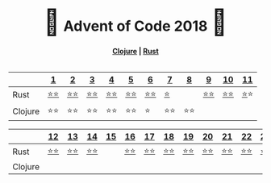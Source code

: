 <div align="center">
    <h1>
    <span style="font-size: 50px">🎄</span>
    Advent of Code 2018
    <span style="font-size: 50px">🎄</span>
    </h1>
    <div><b><a href="https://github.com/Baspar/adventofcode2018/tree/master/clojure">Clojure</a> | <a href="https://github.com/Baspar/adventofcode2018/tree/master/rust">Rust</a></b></div>
</div>

<br />

<div align="center">

|           | <a href="https://adventofcode.com/2018/day/1">1</a>                                            | <a href="https://adventofcode.com/2018/day/2">2</a>                                            | <a href="https://adventofcode.com/2018/day/3">3</a>                                            | <a href="https://adventofcode.com/2018/day/4">4</a>                                            | <a href="https://adventofcode.com/2018/day/5">5</a>                                            | <a href="https://adventofcode.com/2018/day/6">6</a>                                            | <a href="https://adventofcode.com/2018/day/7">7</a>                                           | <a href="https://adventofcode.com/2018/day/8">8</a>                                         | <a href="https://adventofcode.com/2018/day/9">9</a>                                            | <a href="https://adventofcode.com/2018/day/10">10</a>                                           | <a href="https://adventofcode.com/2018/day/11">11</a>                                            |
| --------- | ------                                                                                         | ------                                                                                         | ------                                                                                         | ------                                                                                         | ------                                                                                         | ------                                                                                         | -----                                                                                         | -----                                                                                       | -----                                                                                          | ------                                                                                          | ------                                                                                           |
| Rust      | <a href="http://github.com/baspar/adventofcode2018/tree/master/rust/src/days/day1.rs">⭐⭐</a> | <a href="http://github.com/baspar/adventofcode2018/tree/master/rust/src/days/day2.rs">⭐⭐</a> | <a href="http://github.com/baspar/adventofcode2018/tree/master/rust/src/days/day3.rs">⭐⭐</a> | <a href="http://github.com/baspar/adventofcode2018/tree/master/rust/src/days/day4.rs">⭐⭐</a> | <a href="http://github.com/baspar/adventofcode2018/tree/master/rust/src/days/day5.rs">⭐⭐</a> | <a href="http://github.com/baspar/adventofcode2018/tree/master/rust/src/days/day6.rs">⭐⭐</a> | <a href="http://github.com/baspar/adventofcode2018/tree/master/rust/src/days/day7.rs">⭐ </a> | <a href="http://github.com/baspar/adventofcode2018/tree/master/rust/src/days/day8.rs"> </a> | <a href="http://github.com/baspar/adventofcode2018/tree/master/rust/src/days/day9.rs">⭐⭐</a> | <a href="http://github.com/baspar/adventofcode2018/tree/master/rust/src/days/day10.rs">⭐⭐</a> | <a href="http://github.com/baspar/adventofcode2018/tree/master/rust/src/days/day11.rs"> ⭐</a>⭐ |
| Clojure   | ⭐⭐                                                                                           | ⭐⭐                                                                                           | ⭐⭐                                                                                           | ⭐⭐                                                                                           | ⭐⭐                                                                                           | ⭐                                                                                             | ⭐⭐                                                                                          | ⭐⭐                                                                                        |                                                                                                |                                                                                                 |                                                                                                  |

|           | <a href="https://adventofcode.com/2018/day/12">12</a>                                           | <a href="https://adventofcode.com/2018/day/13">13</a>                                           | <a href="https://adventofcode.com/2018/day/14">14</a>                                           | <a href="https://adventofcode.com/2018/day/15">15</a>                                      | <a href="https://adventofcode.com/2018/day/16">16</a>                                           | <a href="https://adventofcode.com/2018/day/17">17</a>                                           | <a href="https://adventofcode.com/2018/day/18">18</a>                                           | <a href="https://adventofcode.com/2018/day/19">19</a>                                           | <a href="https://adventofcode.com/2018/day/20">20</a>                                           | <a href="https://adventofcode.com/2018/day/21">21</a>                                           | <a href="https://adventofcode.com/2018/day/22">22</a>                                           | <a href="https://adventofcode.com/2018/day/23">23</a>                                         | <a href="https://adventofcode.com/2018/day/24">24</a>                                      | <a href="https://adventofcode.com/2018/day/25">25</a>                                      |
| --------- | ------                                                                                          | ------                                                                                          | ------                                                                                          | ------                                                                                     | ------                                                                                          | ------                                                                                          | ------                                                                                          | -----                                                                                           | -----                                                                                           | -----                                                                                           | ------                                                                                          | ------                                                                                        | ------                                                                                     | --                                                                                         |
| Rust      | <a href="http://github.com/baspar/adventofcode2018/tree/master/rust/src/days/day12.rs">⭐⭐ </a>| <a href="http://github.com/baspar/adventofcode2018/tree/master/rust/src/days/day13.rs">⭐⭐ </a>| <a href="http://github.com/baspar/adventofcode2018/tree/master/rust/src/days/day14.rs">⭐⭐ </a>| <a href="http://github.com/baspar/adventofcode2018/tree/master/rust/src/days/day15.rs"></a>| <a href="http://github.com/baspar/adventofcode2018/tree/master/rust/src/days/day16.rs">⭐⭐ </a>| <a href="http://github.com/baspar/adventofcode2018/tree/master/rust/src/days/day17.rs">⭐⭐ </a>| <a href="http://github.com/baspar/adventofcode2018/tree/master/rust/src/days/day18.rs">⭐⭐ </a>| <a href="http://github.com/baspar/adventofcode2018/tree/master/rust/src/days/day19.rs">⭐⭐ </a>| <a href="http://github.com/baspar/adventofcode2018/tree/master/rust/src/days/day20.rs">⭐⭐ </a>| <a href="http://github.com/baspar/adventofcode2018/tree/master/rust/src/days/day21.rs">⭐⭐ </a>| <a href="http://github.com/baspar/adventofcode2018/tree/master/rust/src/days/day22.rs">⭐⭐ </a>| <a href="http://github.com/baspar/adventofcode2018/tree/master/rust/src/days/day23.rs">⭐ </a>| <a href="http://github.com/baspar/adventofcode2018/tree/master/rust/src/days/day24.rs"></a>| <a href="http://github.com/baspar/adventofcode2018/tree/master/rust/src/days/day25.rs"></a>|
| Clojure   |                                                                                                 |                                                                                                 |                                                                                                 |                                                                                            |                                                                                                 |                                                                                                 |                                                                                                 |                                                                                                 |                                                                                                 |                                                                                                 |                                                                                                 |                                                                                               |                                                                                            |                                                                                            |

</div>
